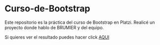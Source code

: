# Curso-de-Bootstrap
Este repositorio es la práctica del curso de Bootstrap en Platzi. Realicé un proyecto donde hablo de BRUMIER y del equipo.

Si quieres ver el resultado puedes hacer click <a href="https://dmierez.github.io/Curso-de-Bootstrap">AQUI</a>

